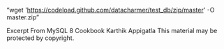 “wget 'https://codeload.github.com/datacharmer/test_db/zip/master' -O master.zip”

Excerpt From
MySQL 8 Cookbook
Karthik Appigatla
This material may be protected by copyright.


